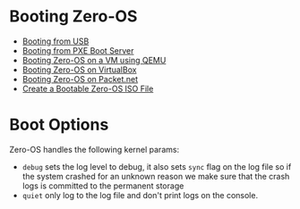 # Booting Zero-OS

* [Booting from USB](usb.md)
* [Booting from PXE Boot Server](pxe.md)
* [Booting Zero-OS on a VM using QEMU](qemu.md)
* [Booting Zero-OS on VirtualBox](virtualbox.md)
* [Booting Zero-OS on Packet.net](ays.md)
* [Create a Bootable Zero-OS ISO File](iso.md)

# Boot Options

Zero-OS handles the following kernel params:
* `debug` sets the log level to debug, it also sets `sync` flag on the log file so if the system crashed for an
 unknown reason we make sure that the crash logs is committed to the permanent storage
* `quiet` only log to the log file and don't print logs on the console.
